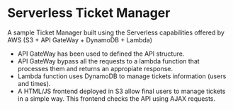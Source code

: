 # Serverless Ticket Manager
A sample Ticket Manager built using the Serverless capabilities offered by AWS (S3 + API GateWay + DynamoDB + Lambda)

* API GateWay has been used to defined the API structure. 
* API GateWay bypass all the requests to a lambda function that processes them and returns an appropiate response.
* Lambda function uses DynamoDB to manage tickets information (users and times).
* A HTML/JS frontend deployed in S3 allow final users to manage tickets in a simple way. This frontend checks the API using AJAX requests. 
